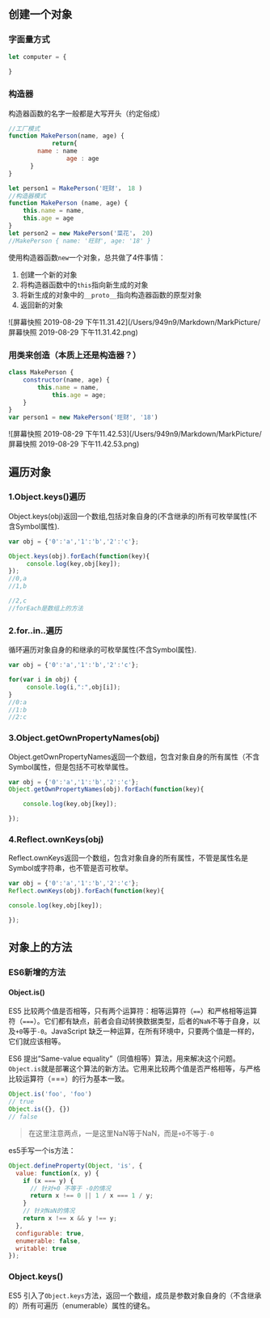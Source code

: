 

## 创建一个对象

### 字面量方式

```javascript
let computer = {
		
}
```

### 构造器
构造器函数的名字一般都是大写开头（约定俗成）

```javascript
//工厂模式
function MakePerson(name, age) {
			return{
        name : name
				age : age
      }  
}

let person1 = MakePerson('旺财'， 18 )
//构造器模式
function MakePerson (name, age) {
  	this.name = name,
    this.age = age
}
let person2 = new MakePerson('菜花'， 20)
//MakePerson { name: '旺财', age: '18' }

```
使用构造器函数`new`一个对象，总共做了4件事情：
1. 创建一个新的对象
2. 将构造器函数中的`this`指向新生成的对象
3. 将新生成的对象中的`__proto__`指向构造器函数的原型对象
4. 返回新的对象

![屏幕快照 2019-08-29 下午11.31.42](/Users/949n9/Markdown/MarkPicture/屏幕快照 2019-08-29 下午11.31.42.png)
### 用类来创造（本质上还是构造器？）
```javascript
class MakePerson {
    constructor(name, age) {
        this.name = name,
            this.age = age;
    }
}
var person1 = new MakePerson('旺财', '18')
```

![屏幕快照 2019-08-29 下午11.42.53](/Users/949n9/Markdown/MarkPicture/屏幕快照 2019-08-29 下午11.42.53.png)

## 遍历对象

### 1.Object.keys()遍历
Object.keys(obj)返回一个数组,包括对象自身的(不含继承的)所有可枚举属性(不含Symbol属性).
```javascript
var obj = {'0':'a','1':'b','2':'c'};

Object.keys(obj).forEach(function(key){
     console.log(key,obj[key]);
});
//0,a
//1,b

//2,c
//forEach是数组上的方法
```

### 2.for..in..遍历

循环遍历对象自身的和继承的可枚举属性(不含Symbol属性).

```javascript
var obj = {'0':'a','1':'b','2':'c'};

for(var i in obj) {
     console.log(i,":",obj[i]);
}
//0:a
//1:b
//2:c
```

### 3.Object.getOwnPropertyNames(obj)
Object.getOwnPropertyNames返回一个数组，包含对象自身的所有属性（不含Symbol属性，但是包括不可枚举属性。

```javascript
var obj = {'0':'a','1':'b','2':'c'};
Object.getOwnPropertyNames(obj).forEach(function(key){

    console.log(key,obj[key]);

});
```

### 4.Reflect.ownKeys(obj)

Reflect.ownKeys返回一个数组，包含对象自身的所有属性，不管是属性名是Symbol或字符串，也不管是否可枚举。

```javascript
var obj = {'0':'a','1':'b','2':'c'};
Reflect.ownKeys(obj).forEach(function(key){

console.log(key,obj[key]);

});
```





## 对象上的方法



### ES6新增的方法

####  Object.is()

ES5 比较两个值是否相等，只有两个运算符：相等运算符（`==`）和严格相等运算符（`===`）。它们都有缺点，前者会自动转换数据类型，后者的`NaN`不等于自身，以及`+0`等于`-0`。JavaScript 缺乏一种运算，在所有环境中，只要两个值是一样的，它们就应该相等。

ES6 提出“Same-value equality”（同值相等）算法，用来解决这个问题。`Object.is`就是部署这个算法的新方法。它用来比较两个值是否严格相等，与严格比较运算符（===）的行为基本一致。

```js
Object.is('foo', 'foo')
// true
Object.is({}, {})
// false
```

> 在这里注意两点，一是这里NaN等于NaN，而是`+0`不等于`-0`

es5手写一个is方法：

```js
Object.defineProperty(Object, 'is', {
  value: function(x, y) {
    if (x === y) {
      // 针对+0 不等于 -0的情况
      return x !== 0 || 1 / x === 1 / y;
    }
    // 针对NaN的情况
    return x !== x && y !== y;
  },
  configurable: true,
  enumerable: false,
  writable: true
});
```



### Object.keys()

ES5 引入了`Object.keys`方法，返回一个数组，成员是参数对象自身的（不含继承的）所有可遍历（enumerable）属性的键名。

